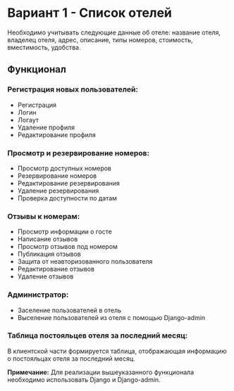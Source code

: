 # Вариант 1 - Список отелей

Необходимо учитывать следующие данные об отеле: название отеля, владелец отеля, адрес, описание, типы номеров, стоимость, вместимость, удобства.

## Функционал

### Регистрация новых пользователей:

- Регистрация
- Логин
- Логаут
- Удаление профиля
- Редактирование профиля

### Просмотр и резервирование номеров:

- Просмотр доступных номеров
- Резервирование номеров
- Редактирование резервирования
- Удаление резервирования
- Проверка доступности по датам

### Отзывы к номерам:

- Просмотр информации о госте
- Написание отзывов
- Просмотр отзывов под номером
- Публикация отзывов
- Защита от неавторизованного пользователя
- Редактирование отзывов
- Удаление отзывов

### Администратор:

- Заселение пользователей в отель
- Выселение пользователей из отеля с помощью Django-admin

### Таблица постояльцев отеля за последний месяц:

В клиентской части формируется таблица, отображающая информацию о постояльцах отеля за последний месяц.

**Примечание:** Для реализации вышеуказанного функционала необходимо использовать Django и Django-admin.